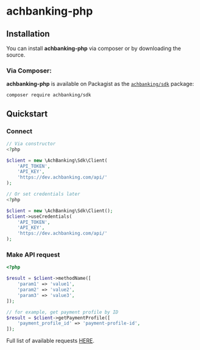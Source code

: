 # achbanking-php

## Installation

You can install **achbanking-php** via composer or by downloading the source.

### Via Composer:

**achbanking-php** is available on Packagist as the
[`achbanking/sdk`](https://packagist.org/packages/achbanking/sdk) package:

```
composer require achbanking/sdk
```

## Quickstart

### Connect

```php
// Via constructor
<?php

$client = new \AchBanking\Sdk\Client(
    'API_TOKEN',
    'API_KEY',
    'https://dev.achbanking.com/api/'
);
```

```php
// Or set credentials later
<?php

$client = new \AchBanking\Sdk\Client();
$client->useCredentials(
    'API_TOKEN',
    'API_KEY',
    'https://dev.achbanking.com/api/'
);
```

### Make API request

```php
<?php

$result = $client->methodName([
    'param1' => 'value1',
    'param2' => 'value2',
    'param3' => 'value3',
]);

// for example, get payment profile by ID
$result = $client->getPaymentProfile([
    'payment_profile_id' => 'payment-profile-id',
]);
```

Full list of available requests [HERE](https://achbanking.com/apiDoc/#endpointsDirectly).
